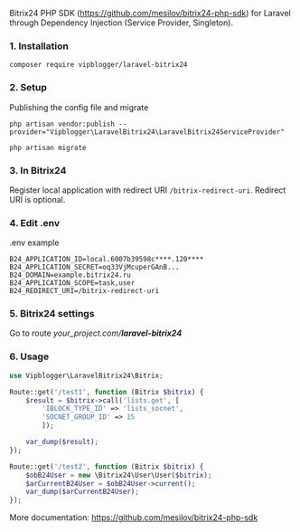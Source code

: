 Bitrix24 PHP SDK (https://github.com/mesilov/bitrix24-php-sdk) for Laravel through Dependency Injection (Service Provider, Singleton).

### 1. Installation

`composer require vipblogger/laravel-bitrix24`

### 2. Setup
Publishing the config file and migrate

`php artisan vendor:publish --provider="Vipblogger\LaravelBitrix24\LaravelBitrix24ServiceProvider"`

`php artisan migrate`

### 3. In Bitrix24
Register local application with redirect URI `/bitrix-redirect-uri`. Redirect URI is optional.

### 4. Edit .env
.env example

```
B24_APPLICATION_ID=local.6007b39598c****.120****
B24_APPLICATION_SECRET=oq33VjMcuperGAnB...
B24_DOMAIN=example.bitrix24.ru
B24_APPLICATION_SCOPE=task,user
B24_REDIRECT_URI=/bitrix-redirect-uri
```

### 5. Bitrix24 settings
Go to route *your_project.com/**laravel-bitrix24***

### 6. Usage

```php
use Vipblogger\LaravelBitrix24\Bitrix;

Route::get('/test1', function (Bitrix $bitrix) {
    $result = $bitrix->call('lists.get', [
        'IBLOCK_TYPE_ID' => 'lists_socnet',
        'SOCNET_GROUP_ID' => 15
        ]);

    var_dump($result);
});

Route::get('/test2', function (Bitrix $bitrix) {
    $obB24User = new \Bitrix24\User\User($bitrix);
    $arCurrentB24User = $obB24User->current();
    var_dump($arCurrentB24User);
});
```

More documentation: https://github.com/mesilov/bitrix24-php-sdk